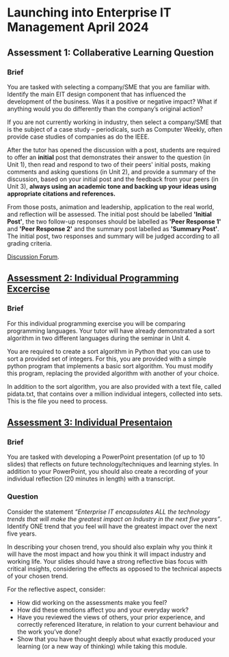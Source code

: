 # Launching into Enterprise IT Management April 2024

## Assessment 1: Collaberative Learning Question
### Brief
You are tasked with selecting a company/SME that you are familiar with. Identify the main EIT design component that has influenced the development of the business. Was it a positive or negative impact? What if anything would you do differently than the company’s original action?

If you are not currently working in industry, then select a company/SME that is the subject of a case study – periodicals, such as Computer Weekly, often provide case studies of companies as do the IEEE.

After the tutor has opened the discussion with a post, students are required to offer an **initial** post that demonstrates their answer to the question (in Unit 1), then read and respond to two of their peers' initial posts, making comments and asking questions (in Unit 2), and provide a summary of the discussion, based on your initial post and the feedback from your peers (in Unit 3), **always using an academic tone and backing up your ideas using appropriate citations and references.**

From those posts, animation and leadership, application to the real world, and reflection will be assessed. The initial post should be labelled **'Initial Post'**, the two follow-up responses should be labelled as **'Peer Response 1'** and **'Peer Response 2'** and the summary post labelled as **'Summary Post'**. The initial post, two responses and summary will be judged according to all grading criteria.

[Discussion Forum](https://www.my-course.co.uk/mod/forum/view.php?id=990721).

## [Assessment 2: Individual Programming Excercise]([LEIM_PCOM7E/Assessment2](https://github.com/MCollins87/MSC_EnterpriseIT/tree/73948bb57a745e76b91163684963c15356b82363/LEIM_PCOM7E/Assessment2))
### Brief
For this individual programming exercise you will be comparing programming languages. Your tutor will have already demonstrated a sort algorithm in two different languages during the seminar in Unit 4.

You are required to create a sort algorithm in Python that you can use to sort a provided set of integers. For this, you are provided with a simple python program that implements a basic sort algorithm. You must modify this program, replacing the provided algorithm with another of your choice.

In addition to the sort algorithm, you are also provided with a text file, called pidata.txt, that contains over a million individual integers, collected into sets. This is the file you need to process.

## [Assessment 3: Individual Presentaion](LEIM_PCOM7E/Assessment3)
### Brief
You are tasked with developing a PowerPoint presentation (of up to 10 slides) that reflects on future technology/techniques and learning styles. In addition to your PowerPoint, you should also create a recording of your individual reflection (20 minutes in length) with a transcript.
### Question
Consider the statement *“Enterprise IT encapsulates ALL the technology trends that will make the greatest impact on Industry in the next five years”*. Identify ONE trend that you feel will have the greatest impact over the next five years.

In describing your chosen trend, you should also explain why you think it will have the most impact and how you think it will impact industry and working life. Your slides should have a strong reflective bias focus with critical insights, considering the effects as opposed to the technical aspects of your chosen trend.

For the reflective aspect, consider:

- How did working on the assessments make you feel? 
- How did these emotions affect you and your everyday work? 
- Have you reviewed the views of others, your prior experience, and correctly referenced literature, in relation to your current behaviour and the work you’ve done?
- Show that you have thought deeply about what exactly produced your learning (or a new way of thinking) while taking this module.

